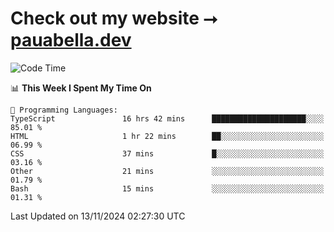 # Check out my website ⭢ [pauabella.dev](https://pauabella.dev)

<!--START_SECTION:waka-->
![Code Time](http://img.shields.io/badge/Code%20Time-3%2C876%20hrs%2043%20mins-blue)

📊 **This Week I Spent My Time On** 

```text
💬 Programming Languages: 
TypeScript               16 hrs 42 mins      █████████████████████░░░░   85.01 % 
HTML                     1 hr 22 mins        ██░░░░░░░░░░░░░░░░░░░░░░░   06.99 % 
CSS                      37 mins             █░░░░░░░░░░░░░░░░░░░░░░░░   03.16 % 
Other                    21 mins             ░░░░░░░░░░░░░░░░░░░░░░░░░   01.79 % 
Bash                     15 mins             ░░░░░░░░░░░░░░░░░░░░░░░░░   01.31 % 
```


 Last Updated on 13/11/2024 02:27:30 UTC
<!--END_SECTION:waka-->
